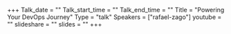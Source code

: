 +++
Talk_date = ""
Talk_start_time = ""
Talk_end_time = ""
Title = "Powering Your DevOps Journey"
Type = "talk"
Speakers = ["rafael-zago"]
youtube = ""
slideshare = ""
slides = ""
+++



